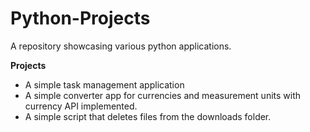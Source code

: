 # Python-Projects
A repository showcasing various python applications.

**Projects**
- A simple task management application
- A simple converter app for currencies and measurement units with currency API implemented.
- A simple script that deletes files from the downloads folder.
